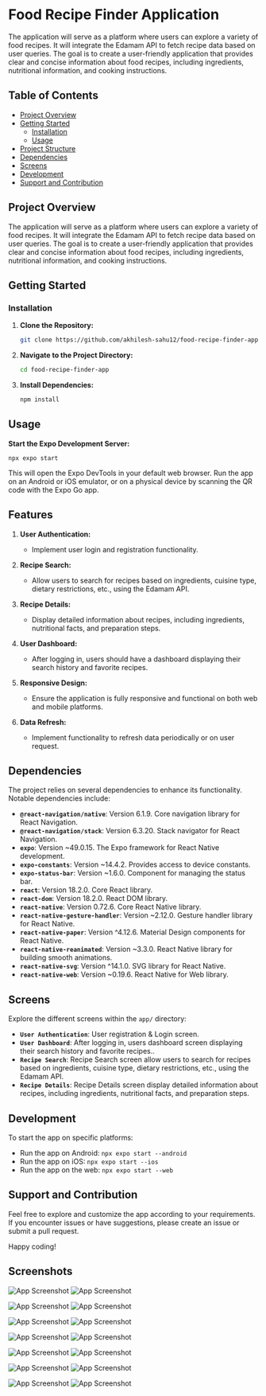 # Food Recipe Finder Application

The application will serve as a platform where users can explore a variety of food recipes. It will integrate the Edamam API to fetch recipe data based on user queries. The goal is to create a user-friendly application that provides clear and concise information about food recipes, including ingredients, nutritional information, and cooking instructions.

## Table of Contents
- [Project Overview](#project-overview)
- [Getting Started](#getting-started)
  - [Installation](#installation)
  - [Usage](#usage)
- [Project Structure](#project-structure)
- [Dependencies](#dependencies)
- [Screens](#screens)
- [Development](#development)
- [Support and Contribution](#support-and-contribution)

## Project Overview


The application will serve as a platform where users can explore a variety of food recipes. It will integrate the Edamam API to fetch recipe data based on user queries. The goal is to create a user-friendly application that provides clear and concise information about food recipes, including ingredients, nutritional information, and cooking instructions.

## Getting Started

### Installation

1. **Clone the Repository:**
   ```bash
   git clone https://github.com/akhilesh-sahu12/food-recipe-finder-app.git

2. **Navigate to the Project Directory:**

   ```bash
   cd food-recipe-finder-app

3. **Install Dependencies:**

   ```bash
   npm install

## Usage

   **Start the Expo Development Server:**

    npx expo start

This will open the Expo DevTools in your default web browser. Run the app on an Android or iOS emulator, or on a physical device by scanning the QR code with the Expo Go app.


## Features

1. **User Authentication:**
   - Implement user login and registration functionality.

2. **Recipe Search:**
   - Allow users to search for recipes based on ingredients, cuisine type, dietary restrictions, etc., using the Edamam API.

3. **Recipe Details:**
   - Display detailed information about recipes, including ingredients, nutritional facts, and preparation steps.

4. **User Dashboard:**
   - After logging in, users should have a dashboard displaying their search history and favorite recipes.

5. **Responsive Design:**
   - Ensure the application is fully responsive and functional on both web and mobile platforms.

6. **Data Refresh:**
   - Implement functionality to refresh data periodically or on user request.

## Dependencies

The project relies on several dependencies to enhance its functionality. Notable dependencies include:

- **`@react-navigation/native`**: Version 6.1.9. Core navigation library for React Navigation.
- **`@react-navigation/stack`**: Version 6.3.20. Stack navigator for React Navigation.
- **`expo`**: Version ~49.0.15. The Expo framework for React Native development.
- **`expo-constants`**: Version ~14.4.2. Provides access to device constants.
- **`expo-status-bar`**: Version ~1.6.0. Component for managing the status bar.
- **`react`**: Version 18.2.0. Core React library.
- **`react-dom`**: Version 18.2.0. React DOM library.
- **`react-native`**: Version 0.72.6. Core React Native library.
- **`react-native-gesture-handler`**: Version ~2.12.0. Gesture handler library for React Native.
- **`react-native-paper`**: Version ^4.12.6. Material Design components for React Native.
- **`react-native-reanimated`**: Version ~3.3.0. React Native library for building smooth animations.
- **`react-native-svg`**: Version ^14.1.0. SVG library for React Native.
- **`react-native-web`**: Version ~0.19.6. React Native for Web library.

## Screens

Explore the different screens within the `app/` directory:

- **`User Authentication`**: User registration & Login screen.
- **`User Dashboard`**: After logging in, users dashboard screen displaying their search history and favorite recipes..
- **`Recipe Search`**: Recipe Search screen allow users to search for recipes based on ingredients, cuisine type, dietary restrictions, etc., using the Edamam API.
- **`Recipe Details`**: Recipe Details screen display detailed information about recipes, including ingredients, nutritional facts, and preparation steps.


## Development

To start the app on specific platforms:

- Run the app on Android: `npx expo start --android`
- Run the app on iOS: `npx expo start --ios`
- Run the app on the web: `npx expo start --web`

## Support and Contribution

Feel free to explore and customize the app according to your requirements. If you encounter issues or have suggestions, please create an issue or submit a pull request.

Happy coding!

## Screenshots
![App Screenshot](https://github.com/akhilesh-sahu12/food-recipe-finder-app/blob/master/screenshots/Screenshot%202024-03-27%20175639.png) ![App Screenshot](https://github.com/akhilesh-sahu12/food-recipe-finder-app/blob/master/screenshots/Screenshot%202024-03-27%20175743.png)

![App Screenshot](https://github.com/akhilesh-sahu12/food-recipe-finder-app/blob/master/screenshots/Screenshot%202024-03-27%20175819.png) ![App Screenshot](https://github.com/akhilesh-sahu12/food-recipe-finder-app/blob/master/screenshots/Screenshot%202024-03-27%20180920.png)

![App Screenshot](https://github.com/akhilesh-sahu12/food-recipe-finder-app/blob/master/screenshots/Screenshot%202024-03-27%20175958.png) ![App Screenshot](https://github.com/akhilesh-sahu12/food-recipe-finder-app/blob/master/screenshots/Screenshot%202024-03-27%20180327.png)

![App Screenshot](https://github.com/akhilesh-sahu12/food-recipe-finder-app/blob/master/screenshots/Screenshot%202024-03-27%20180426.png) ![App Screenshot](https://github.com/akhilesh-sahu12/food-recipe-finder-app/blob/master/screenshots/Screenshot%202024-03-27%20180532.png)

![App Screenshot](https://github.com/akhilesh-sahu12/food-recipe-finder-app/blob/master/screenshots/Screenshot%202024-03-27%20180612.png) ![App Screenshot](https://github.com/akhilesh-sahu12/food-recipe-finder-app/blob/master/screenshots/Screenshot%202024-03-27%20180645.png)

![App Screenshot](https://github.com/akhilesh-sahu12/food-recipe-finder-app/blob/master/screenshots/Screenshot%202024-03-27%20180719.png) ![App Screenshot](https://github.com/akhilesh-sahu12/food-recipe-finder-app/blob/master/screenshots/Screenshot%202024-03-27%20180747.png)

![App Screenshot](https://github.com/akhilesh-sahu12/food-recipe-finder-app/blob/master/screenshots/Screenshot%202024-03-27%20180816.png) ![App Screenshot](https://github.com/akhilesh-sahu12/food-recipe-finder-app/blob/master/screenshots/Screenshot%202024-03-27%20180920.png)

